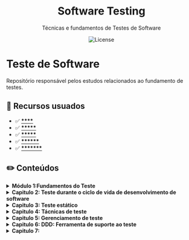 <h1 align="center"> Software Testing </h1>

<p align="center">
  Técnicas e fundamentos de Testes de Software
</p>

<p align="center">
  <img alt="License" src="https://img.shields.io/badge/License-MIT-green.svg">
</p>

# Teste de Software

Repositório responsável pelos estudos relacionados ao fundamento de testes.

## 🚀 Recursos usuados 

- ✅ **[****](https://www.typescriptlang.org/download)**
- ✅ **[*****](https://code.visualstudio.com/?WT.mc_id=javascript-14034-gllemos)**
- ✅ **[*****](https://nodejs.org/en/)**
- ✅ **[******](https://www.getpostman.com/)**
- ✅ **[*******](https://marketplace.visualstudio.com/items?itemName=formulahendry.code-runner&WT.mc_id=javascript-14034-gllemos)**

## ✏️ Conteúdos

<details><summary><b>Módulo 1:Fundamentos do Teste</b></summary>

**[Module 01 - O que é teste](./02-module/README.md)**
  
  O teste de software é a atividade que busca a qualidade do software, identificar o defeito, reduzir o risco de falha de doftware e operação garantindo a sua qualidade e confiabilidade 
  

  - Começando do Zero
  - Código fonte
  - Iniciando com Docker
  - Trabalhando com Imagens
  - Networks
  - Colocando em prática
  - Otimizando imagens
  - Docker-compose
  - Desafio
</details>

<details><summary><b>Capitulo 2: Teste durante o ciclo de vida de desenvolvimento de software</b></summary>
</details>

<details><summary><b>Capitulo 3: Teste estático</b></summary>
</details>

<details><summary><b>Capitulo 4: Tácnicas de teste</b></summary>
</details>

<details><summary><b>Capitulo 5: Gerenciamento de teste</b></summary>
</details>

<details><summary><b>Capitulo 6: DDD: Ferramenta de suporte ao teste</b></summary>
</details>

<details><summary><b>Capitulo 7: </b></summary>
</details>

